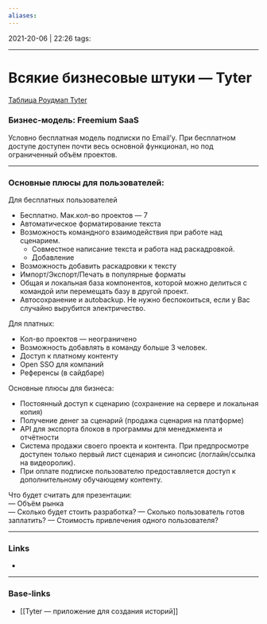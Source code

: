 ```yaml
---
aliases:
---
```

2021-20-06 | 22:26
tags: 
___

# Всякие бизнесовые штуки — Tyter

[Таблица ]()
[Роудмап Tyter]()

### Бизнес-модель: Freemium SaaS  
Условно бесплатная модель подписки по Email’y. При бесплатном доступе доступен почти весь основной функционал, но под ограниченный объём проектов.  

--- 

### Основные плюсы для пользователей: 
Для бесплатных пользователей  
* Бесплатно. Мак.кол-во проектов — 7 
* Автоматическое форматирование текста
* Возможность командного взаимодействия при работе над сценарием.
	- Совместное написание текста и работа над раскадровкой.
	- Добавление 
* Возможность добавить раскадровки к тексту
* Импорт/Экспорт/Печать в популярные форматы
* Общая и локальная база компонентов, которой можно делиться с командой или перемещать базу в другой проект.
* Автосохранение и autobackup. Не нужно беспокоиться, если у Вас случайно вырубится электричество.  
  
Для платных:  
* Кол-во проектов — неограничено
* Возможность добавлять в команду больше 3 человек.
* Доступ к платному контенту
* Open SSO для компаний
* Референсы (в сайдбаре)

Основные плюсы для бизнеса:  
* Постоянный доступ к сценарию (сохранение на сервере и локальная копия)
* Получение денег за сценарий (продажа сценария на платформе)
* API для экспорта блоков в программы для менеджмента и отчётности
* Система продажи своего проекта и контента. При предпросмотре доступен только первый лист сценария и синопсис (логлайн/ссылка на видеоролик).
* При оплате подписке пользователю предоставляется доступ к дополнительному обучающему контенту.
  
  
Что будет считать для презентации:  
— Объём рынка  
— Сколько будет стоить разработка?
— Сколько пользователь готов заплатить?
— Стоимость привлечения одного пользователя?

___
### Links
- 

___
### Base-links
- [[Tyter — приложение для создания историй]]


